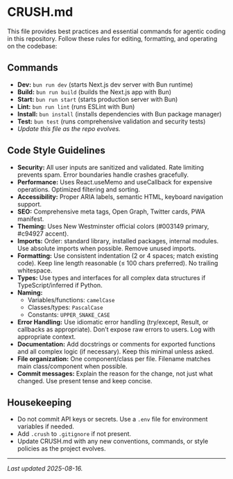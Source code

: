 # CRUSH.md

This file provides best practices and essential commands for agentic coding in this repository. Follow these rules for editing, formatting, and operating on the codebase:

## Commands

- **Dev:** `bun run dev` (starts Next.js dev server with Bun runtime)
- **Build:** `bun run build` (builds the Next.js app with Bun)
- **Start:** `bun run start` (starts production server with Bun)
- **Lint:** `bun run lint` (runs ESLint with Bun)
- **Install:** `bun install` (installs dependencies with Bun package manager)
- **Test:** `bun test` (runs comprehensive validation and security tests)
- _Update this file as the repo evolves._

## Code Style Guidelines

- **Security:** All user inputs are sanitized and validated. Rate limiting prevents spam. Error boundaries handle crashes gracefully.
- **Performance:** Uses React.useMemo and useCallback for expensive operations. Optimized filtering and sorting.
- **Accessibility:** Proper ARIA labels, semantic HTML, keyboard navigation support.
- **SEO:** Comprehensive meta tags, Open Graph, Twitter cards, PWA manifest.
- **Theming:** Uses New Westminster official colors (#003149 primary, #c94927 accent).
- **Imports:** Order: standard library, installed packages, internal modules. Use absolute imports when possible. Remove unused imports.
- **Formatting:** Use consistent indentation (2 or 4 spaces; match existing code). Keep line length reasonable (≤ 100 chars preferred). No trailing whitespace.
- **Types:** Use types and interfaces for all complex data structures if TypeScript/inferred if Python.
- **Naming:**
  - Variables/functions: `camelCase`
  - Classes/types: `PascalCase`
  - Constants: `UPPER_SNAKE_CASE`
- **Error Handling:** Use idiomatic error handling (try/except, Result, or callbacks as appropriate). Don’t expose raw errors to users. Log with appropriate context.
- **Documentation:** Add docstrings or comments for exported functions and all complex logic (if necessary). Keep this minimal unless asked.
- **File organization:** One component/class per file. Filename matches main class/component when possible.
- **Commit messages:** Explain the reason for the change, not just what changed. Use present tense and keep concise.

## Housekeeping
- Do not commit API keys or secrets. Use a `.env` file for environment variables if needed.
- Add `.crush` to `.gitignore` if not present.
- Update CRUSH.md with any new conventions, commands, or style policies as the project evolves.

---
_Last updated 2025-08-16._
